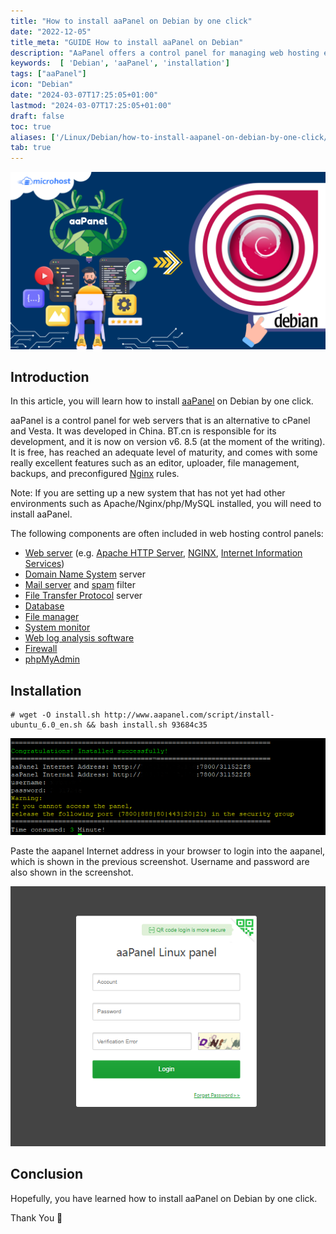 ```yaml
---
title: "How to install aaPanel on Debian by one click"
date: "2022-12-05"
title_meta: "GUIDE How to install aaPanel on Debian"
description: "AaPanel offers a control panel for managing web hosting environments on Linux. While aaPanel advertises a one-click installation, it typically involves downloading a script and executing it with root privileges. This guide outlines the steps for installing aaPanel on Debian."
keywords:  [ 'Debian', 'aaPanel', 'installation']
tags: ["aaPanel"]
icon: "Debian"
date: "2024-03-07T17:25:05+01:00"
lastmod: "2024-03-07T17:25:05+01:00" 
draft: false
toc: true
aliases: ['/Linux/Debian/how-to-install-aapanel-on-debian-by-one-click/']
tab: true
---
```


![How to install aaPanel on Debian by one click](images/How-to-install-aaPanel-on-Ubuntu-by-one-click-2-1024x576.png)

## Introduction

In this article, you will learn how to install [aaPanel](https://utho.com/docs/tutorial/how-to-migrate-accounts-from-cwp-to-cwp/) on Debian by one click.

aaPanel is a control panel for web servers that is an alternative to cPanel and Vesta. It was developed in China. BT.cn is responsible for its development, and it is now on version v6. 8.5 (at the moment of the writing). It is free, has reached an adequate level of maturity, and comes with some really excellent features such as an editor, uploader, file management, backups, and preconfigured [Nginx](https://www.nginx.com/) rules.

Note: If you are setting up a new system that has not yet had other environments such as Apache/Nginx/php/MySQL installed, you will need to install aaPanel.

The following components are often included in web hosting control panels:

- [Web server](https://en.wikipedia.org/wiki/Web_server) (e.g. [Apache HTTP Server](https://en.wikipedia.org/wiki/Apache_HTTP_Server), [NGINX](https://en.wikipedia.org/wiki/Nginx), [Internet Information Services](https://en.wikipedia.org/wiki/Internet_Information_Services))
- [Domain Name System](https://en.wikipedia.org/wiki/Domain_Name_System) server
- [Mail server](https://en.wikipedia.org/wiki/Mail_server) and [spam](https://en.wikipedia.org/wiki/Messaging_spam) filter
- [File Transfer Protocol](https://en.wikipedia.org/wiki/File_Transfer_Protocol) server
- [Database](https://en.wikipedia.org/wiki/Database)
- [File manager](https://en.wikipedia.org/wiki/File_manager)
- [System monitor](https://en.wikipedia.org/wiki/System_monitor)
- [Web log analysis software](https://en.wikipedia.org/wiki/Web_log_analysis_software)
- [Firewall](https://en.wikipedia.org/wiki/Firewall_(computing))
- [phpMyAdmin](https://en.wikipedia.org/wiki/PhpMyAdmin)

## Installation

```
# wget -O install.sh http://www.aapanel.com/script/install-ubuntu_6.0_en.sh && bash install.sh 93684c35
```

![output](images/image-570.png)

Paste the aapanel Internet address in your browser to login into the aapanel, which is shown in the previous screenshot. Username and password are also shown in the screenshot.

![install aaPanel on Debian](images/image-569.png)

## Conclusion

Hopefully, you have learned how to install aaPanel on Debian by one click.

Thank You 🙂
